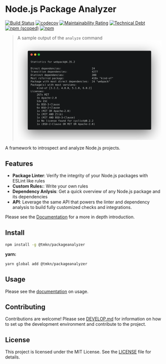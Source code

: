 # Node.js Package Analyzer

[![Build Status](https://dev.azure.com/tmkndev/packageanalyzer/_apis/build/status/tmkn.packageanalyzer?branchName=master)](https://dev.azure.com/tmkndev/packageanalyzer/_build/latest?definitionId=1&branchName=master)
[![codecov](https://codecov.io/gh/tmkn/packageanalyzer/branch/master/graph/badge.svg)](https://codecov.io/gh/tmkn/packageanalyzer)
[![Maintainability Rating](https://sonarcloud.io/api/project_badges/measure?project=tmkn_packageanalyzer&metric=sqale_rating)](https://sonarcloud.io/dashboard?id=tmkn_packageanalyzer)
[![Technical Debt](https://sonarcloud.io/api/project_badges/measure?project=tmkn_packageanalyzer&metric=sqale_index)](https://sonarcloud.io/dashboard?id=tmkn_packageanalyzer)
[![npm (scoped)](https://img.shields.io/npm/v/@tmkn/packageanalyzer)](https://www.npmjs.com/package/@tmkn/packageanalyzer)
[![npm](https://img.shields.io/npm/dw/@tmkn/packageanalyzer)](https://www.npmjs.com/package/@tmkn/packageanalyzer)

> A sample output of the `analyze` command
> ![App Banner](./banner.png)

A framework to introspect and analyze Node.js projects.

## Features

- **Package Linter**: Verify the integrity of your Node.js packages with ESLint like rules
- **Custom Rules:**: Write your own rules
- **Dependency Anlysis**: Get a quick overview of any Node.js package and its dependencies
- **API**: Leverage the same API that powers the linter and dependency analysis to build fully customized checks and integrations.

Please see the [Documentation](http://packageanalyzer-docs.vercel.app/) for a more in depth introduction.

## Install

```bash
npm install -g @tmkn/packageanalyzer
```

**yarn:**

```bash
yarn global add @tmkn/packageanalyzer
```

## Usage

Please see the [documentation](https://packageanalyzer-docs.vercel.app/) on usage.

## Contributing

Contributions are welcome! Please see [DEVELOP.md](./DEVELOP.md) for information on how to set up the development environment and contribute to the project.

## License

This project is licensed under the MIT License. See the [LICENSE](./LICENSE) file for details.
